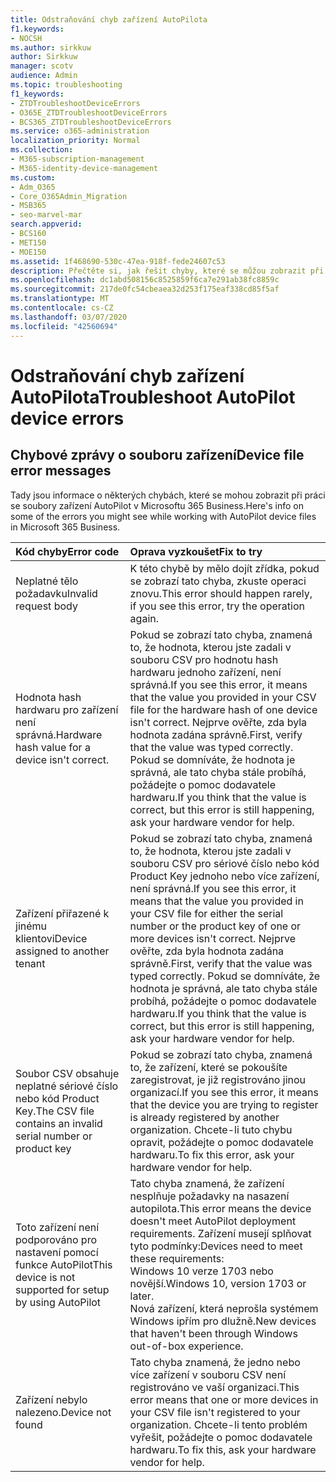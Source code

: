 ```yaml
---
title: Odstraňování chyb zařízení AutoPilota
f1.keywords:
- NOCSH
ms.author: sirkkuw
author: Sirkkuw
manager: scotv
audience: Admin
ms.topic: troubleshooting
f1_keywords:
- ZTDTroubleshootDeviceErrors
- O365E_ZTDTroubleshootDeviceErrors
- BCS365_ZTDTroubleshootDeviceErrors
ms.service: o365-administration
localization_priority: Normal
ms.collection:
- M365-subscription-management
- M365-identity-device-management
ms.custom:
- Adm_O365
- Core_O365Admin_Migration
- MSB365
- seo-marvel-mar
search.appverid:
- BCS160
- MET150
- MOE150
ms.assetid: 1f468690-530c-47ea-918f-fede24607c53
description: Přečtěte si, jak řešit chyby, které se můžou zobrazit při práci se soubory zařízení AutoPilot v Microsoft u 365 Business.
ms.openlocfilehash: dc1abd508156c8525859f6ca7e291ab38fc8859c
ms.sourcegitcommit: 217de0fc54cbeaea32d253f175eaf338cd85f5af
ms.translationtype: MT
ms.contentlocale: cs-CZ
ms.lasthandoff: 03/07/2020
ms.locfileid: "42560694"
---
```

# <a name="troubleshoot-autopilot-device-errors"></a><span data-ttu-id="b11d2-103">Odstraňování chyb zařízení AutoPilota</span><span class="sxs-lookup"><span data-stu-id="b11d2-103">Troubleshoot AutoPilot device errors</span></span>

## <a name="device-file-error-messages"></a><span data-ttu-id="b11d2-104">Chybové zprávy o souboru zařízení</span><span class="sxs-lookup"><span data-stu-id="b11d2-104">Device file error messages</span></span>

<span data-ttu-id="b11d2-105">Tady jsou informace o některých chybách, které se mohou zobrazit při práci se soubory zařízení AutoPilot v Microsoftu 365 Business.</span><span class="sxs-lookup"><span data-stu-id="b11d2-105">Here's info on some of the errors you might see while working with AutoPilot device files in Microsoft 365 Business.</span></span> 
  
|<span data-ttu-id="b11d2-106">**Kód chyby**</span><span class="sxs-lookup"><span data-stu-id="b11d2-106">**Error code**</span></span>|<span data-ttu-id="b11d2-107">**Oprava vyzkoušet**</span><span class="sxs-lookup"><span data-stu-id="b11d2-107">**Fix to try**</span></span>|
|:-----|:-----|
|<span data-ttu-id="b11d2-108">Neplatné tělo požadavku</span><span class="sxs-lookup"><span data-stu-id="b11d2-108">Invalid request body</span></span>  <br/> |<span data-ttu-id="b11d2-109">K této chybě by mělo dojít zřídka, pokud se zobrazí tato chyba, zkuste operaci znovu.</span><span class="sxs-lookup"><span data-stu-id="b11d2-109">This error should happen rarely, if you see this error, try the operation again.</span></span>  <br/> |
|<span data-ttu-id="b11d2-110">Hodnota hash hardwaru pro zařízení není správná.</span><span class="sxs-lookup"><span data-stu-id="b11d2-110">Hardware hash value for a device isn't correct.</span></span>  <br/> |<span data-ttu-id="b11d2-111">Pokud se zobrazí tato chyba, znamená to, že hodnota, kterou jste zadali v souboru CSV pro hodnotu hash hardwaru jednoho zařízení, není správná.</span><span class="sxs-lookup"><span data-stu-id="b11d2-111">If you see this error, it means that the value you provided in your CSV file for the hardware hash of one device isn't correct.</span></span> <span data-ttu-id="b11d2-112">Nejprve ověřte, zda byla hodnota zadána správně.</span><span class="sxs-lookup"><span data-stu-id="b11d2-112">First, verify that the value was typed correctly.</span></span> <span data-ttu-id="b11d2-113">Pokud se domníváte, že hodnota je správná, ale tato chyba stále probíhá, požádejte o pomoc dodavatele hardwaru.</span><span class="sxs-lookup"><span data-stu-id="b11d2-113">If you think that the value is correct, but this error is still happening, ask your hardware vendor for help.</span></span>  <br/> |
|<span data-ttu-id="b11d2-114">Zařízení přiřazené k jinému klientovi</span><span class="sxs-lookup"><span data-stu-id="b11d2-114">Device assigned to another tenant</span></span>  <br/> |<span data-ttu-id="b11d2-115">Pokud se zobrazí tato chyba, znamená to, že hodnota, kterou jste zadali v souboru CSV pro sériové číslo nebo kód Product Key jednoho nebo více zařízení, není správná.</span><span class="sxs-lookup"><span data-stu-id="b11d2-115">If you see this error, it means that the value you provided in your CSV file for either the serial number or the product key of one or more devices isn't correct.</span></span> <span data-ttu-id="b11d2-116">Nejprve ověřte, zda byla hodnota zadána správně.</span><span class="sxs-lookup"><span data-stu-id="b11d2-116">First, verify that the value was typed correctly.</span></span> <span data-ttu-id="b11d2-117">Pokud se domníváte, že hodnota je správná, ale tato chyba stále probíhá, požádejte o pomoc dodavatele hardwaru.</span><span class="sxs-lookup"><span data-stu-id="b11d2-117">If you think that the value is correct, but this error is still happening, ask your hardware vendor for help.</span></span>  <br/> |
|<span data-ttu-id="b11d2-118">Soubor CSV obsahuje neplatné sériové číslo nebo kód Product Key.</span><span class="sxs-lookup"><span data-stu-id="b11d2-118">The CSV file contains an invalid serial number or product key</span></span>  <br/> |<span data-ttu-id="b11d2-119">Pokud se zobrazí tato chyba, znamená to, že zařízení, které se pokoušíte zaregistrovat, je již registrováno jinou organizací.</span><span class="sxs-lookup"><span data-stu-id="b11d2-119">If you see this error, it means that the device you are trying to register is already registered by another organization.</span></span> <span data-ttu-id="b11d2-120">Chcete-li tuto chybu opravit, požádejte o pomoc dodavatele hardwaru.</span><span class="sxs-lookup"><span data-stu-id="b11d2-120">To fix this error, ask your hardware vendor for help.</span></span>  <br/> |
|<span data-ttu-id="b11d2-121">Toto zařízení není podporováno pro nastavení pomocí funkce AutoPilot</span><span class="sxs-lookup"><span data-stu-id="b11d2-121">This device is not supported for setup by using AutoPilot</span></span>  <br/> | <span data-ttu-id="b11d2-122">Tato chyba znamená, že zařízení nesplňuje požadavky na nasazení autopilota.</span><span class="sxs-lookup"><span data-stu-id="b11d2-122">This error means the device doesn't meet AutoPilot deployment requirements.</span></span> <span data-ttu-id="b11d2-123">Zařízení musejí splňovat tyto podmínky:</span><span class="sxs-lookup"><span data-stu-id="b11d2-123">Devices need to meet these requirements:</span></span>  <br/>  <span data-ttu-id="b11d2-124">Windows 10 verze 1703 nebo novější.</span><span class="sxs-lookup"><span data-stu-id="b11d2-124">Windows 10, version 1703 or later.</span></span>  <br/>  <span data-ttu-id="b11d2-125">Nová zařízení, která neprošla systémem Windows ipřím pro dlužně.</span><span class="sxs-lookup"><span data-stu-id="b11d2-125">New devices that haven't been through Windows out-of-box experience.</span></span>  <br/> |
|<span data-ttu-id="b11d2-126">Zařízení nebylo nalezeno.</span><span class="sxs-lookup"><span data-stu-id="b11d2-126">Device not found</span></span>  <br/> |<span data-ttu-id="b11d2-127">Tato chyba znamená, že jedno nebo více zařízení v souboru CSV není registrováno ve vaší organizaci.</span><span class="sxs-lookup"><span data-stu-id="b11d2-127">This error means that one or more devices in your CSV file isn't registered to your organization.</span></span> <span data-ttu-id="b11d2-128">Chcete-li tento problém vyřešit, požádejte o pomoc dodavatele hardwaru.</span><span class="sxs-lookup"><span data-stu-id="b11d2-128">To fix this, ask your hardware vendor for help.</span></span>  <br/> |

